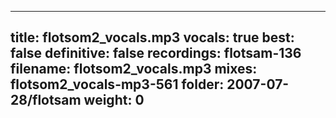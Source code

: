 
---
title: flotsom2_vocals.mp3
vocals: true
best: false
definitive: false
recordings: flotsam-136
filename: flotsom2_vocals.mp3
mixes: flotsom2_vocals-mp3-561
folder: 2007-07-28/flotsam
weight: 0
---
